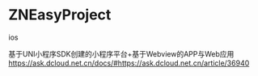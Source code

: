 # ZNEasyProject
ios

基于UNI小程序SDK创建的小程序平台+基于Webview的APP与Web应用
https://ask.dcloud.net.cn/docs/#https://ask.dcloud.net.cn/article/36940
